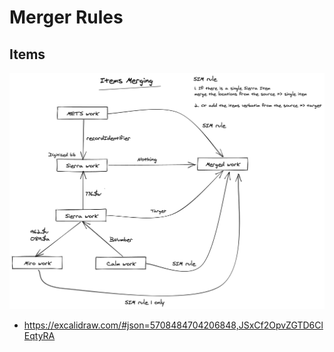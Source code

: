 # Merger Rules

## Items
![How items are selected as candidates and merged](../.gitbook/assets/merger_items_rule.png)
- https://excalidraw.com/#json=5708484704206848,JSxCf2OpvZGTD6ClEqtyRA
